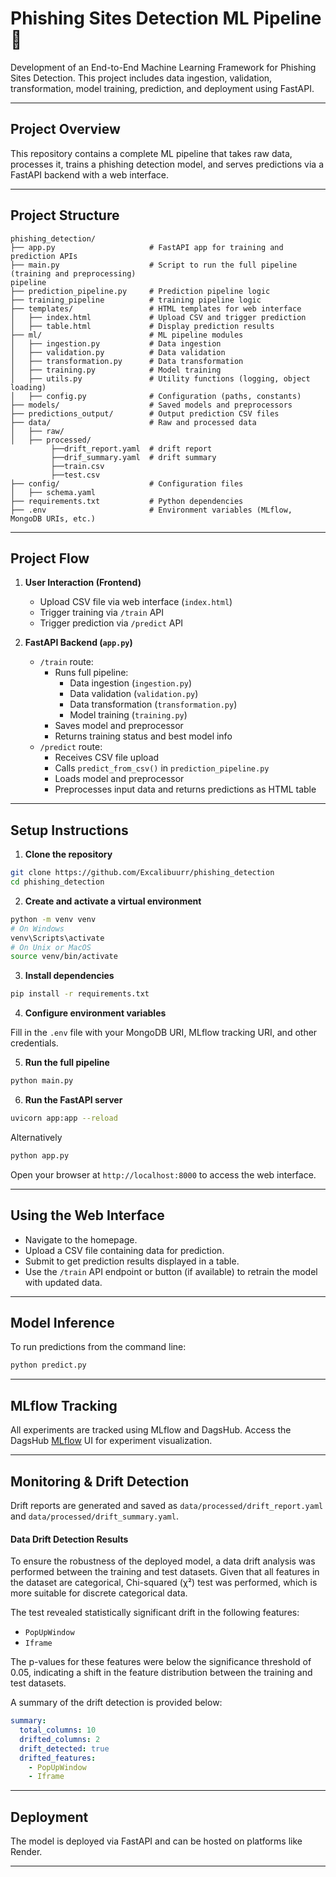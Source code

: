 # Phishing Sites Detection ML Pipeline 🧠

Development of an End-to-End Machine Learning Framework for Phishing Sites Detection. This project includes data ingestion, validation, transformation, model training, prediction, and deployment using FastAPI.

---

## Project Overview

This repository contains a complete ML pipeline that takes raw data, processes it, trains a phishing detection model, and serves predictions via a FastAPI backend with a web interface.

---

## Project Structure

```
phishing_detection/
├── app.py                     # FastAPI app for training and prediction APIs
├── main.py                    # Script to run the full pipeline (training and preprocessing)
pipeline
├── prediction_pipeline.py     # Prediction pipeline logic
├── training_pipeline          # training pipeline logic
├── templates/                 # HTML templates for web interface
│   ├── index.html             # Upload CSV and trigger prediction
│   ├── table.html             # Display prediction results
├── ml/                        # ML pipeline modules
│   ├── ingestion.py           # Data ingestion
│   ├── validation.py          # Data validation
│   ├── transformation.py      # Data transformation
│   ├── training.py            # Model training
│   ├── utils.py               # Utility functions (logging, object loading)
│   ├── config.py              # Configuration (paths, constants)
├── models/                    # Saved models and preprocessors
├── predictions_output/        # Output prediction CSV files
├── data/                      # Raw and processed data
│   ├── raw/
│   ├── processed/
         ├──drift_report.yaml  # drift report
         ├──drif_summary.yaml  # drift summary 
         ├──train.csv
         ├──test.csv
├── config/                    # Configuration files
│   ├── schema.yaml
├── requirements.txt           # Python dependencies
├── .env                       # Environment variables (MLflow, MongoDB URIs, etc.)
```

---

## Project Flow

1. **User Interaction (Frontend)**
   - Upload CSV file via web interface (`index.html`)
   - Trigger training via `/train` API
   - Trigger prediction via `/predict` API

3. **FastAPI Backend (`app.py`)**
   - `/train` route:
     - Runs full pipeline:
       - Data ingestion (`ingestion.py`)
       - Data validation (`validation.py`)
       - Data transformation (`transformation.py`)
       - Model training (`training.py`)
     - Saves model and preprocessor
     - Returns training status and best model info
   - `/predict` route:
     - Receives CSV file upload
     - Calls `predict_from_csv()` in `prediction_pipeline.py`
     - Loads model and preprocessor
     - Preprocesses input data and returns predictions as HTML table

---

## Setup Instructions

1. **Clone the repository**

```bash
git clone https://github.com/Excalibuurr/phishing_detection
cd phishing_detection
```

2. **Create and activate a virtual environment**

```bash
python -m venv venv
# On Windows
venv\Scripts\activate
# On Unix or MacOS
source venv/bin/activate
```

3. **Install dependencies**

```bash
pip install -r requirements.txt
```

4. **Configure environment variables**

Fill in the `.env` file with your MongoDB URI, MLflow tracking URI, and other credentials.

5. **Run the full pipeline**

```bash
python main.py
```

6. **Run the FastAPI server**

```bash
uvicorn app:app --reload
```
Alternatively
```bash
python app.py
```
Open your browser at `http://localhost:8000` to access the web interface.

---

## Using the Web Interface

- Navigate to the homepage.
- Upload a CSV file containing data for prediction.
- Submit to get prediction results displayed in a table.
- Use the `/train` API endpoint or button (if available) to retrain the model with updated data.

---

## Model Inference

To run predictions from the command line:

```bash
python predict.py
```

---

## MLflow Tracking

All experiments are tracked using MLflow and DagsHub. Access the DagsHub [MLflow](https://dagshub.com/Excalibuurr/phishing_detection.mlflow/#/experiments/1?searchFilter=&orderByKey=attributes.start_time&orderByAsc=false&startTime=ALL&lifecycleFilter=Active&modelVersionFilter=All+Runs&datasetsFilter=W10%3D) UI for experiment visualization.

---

## Monitoring & Drift Detection

Drift reports are generated and saved as `data/processed/drift_report.yaml` and `data/processed/drift_summary.yaml`.
#### Data Drift Detection Results

To ensure the robustness of the deployed model, a data drift analysis was performed between the training and test datasets. Given that all features in the dataset are categorical, Chi-squared (χ²) test was performed, which is more suitable for discrete categorical data.

The test revealed statistically significant drift in the following features:

- `PopUpWindow`
- `Iframe`

The p-values for these features were below the significance threshold of 0.05, indicating a shift in the feature distribution between the training and test datasets.

A summary of the drift detection is provided below:

```yaml
summary:
  total_columns: 10
  drifted_columns: 2
  drift_detected: true
  drifted_features:
    - PopUpWindow
    - Iframe
```

---

## Deployment

The model is deployed via FastAPI and can be hosted on platforms like Render.

---


